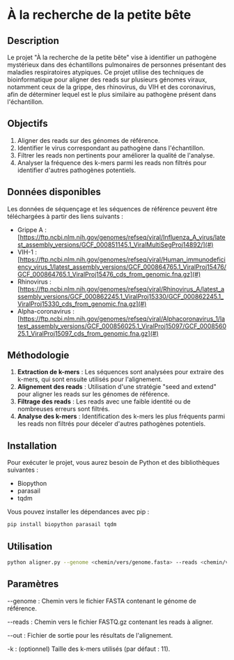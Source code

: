 # À la recherche de la petite bête

## Description
Le projet "À la recherche de la petite bête" vise à identifier un pathogène mystérieux dans des échantillons pulmonaires de personnes présentant des maladies respiratoires atypiques. Ce projet utilise des techniques de bioinformatique pour aligner des reads sur plusieurs génomes viraux, notamment ceux de la grippe, des rhinovirus, du VIH et des coronavirus, afin de déterminer lequel est le plus similaire au pathogène présent dans l'échantillon.

## Objectifs
1. Aligner des reads sur des génomes de référence.
2. Identifier le virus correspondant au pathogène dans l'échantillon.
3. Filtrer les reads non pertinents pour améliorer la qualité de l'analyse.
4. Analyser la fréquence des k-mers parmi les reads non filtrés pour identifier d'autres pathogènes potentiels.

## Données disponibles
Les données de séquençage et les séquences de référence peuvent être téléchargées à partir des liens suivants :
- Grippe A : [https://ftp.ncbi.nlm.nih.gov/genomes/refseq/viral/Influenza_A_virus/latest_assembly_versions/GCF_000851145.1_ViralMultiSegProj14892/](#)
- VIH-1 : [https://ftp.ncbi.nlm.nih.gov/genomes/refseq/viral/Human_immunodeficiency_virus_1/latest_assembly_versions/GCF_000864765.1_ViralProj15476/GCF_000864765.1_ViralProj15476_cds_from_genomic.fna.gz](#)
- Rhinovirus : [https://ftp.ncbi.nlm.nih.gov/genomes/refseq/viral/Rhinovirus_A/latest_assembly_versions/GCF_000862245.1_ViralProj15330/GCF_000862245.1_ViralProj15330_cds_from_genomic.fna.gz](#)
- Alpha-coronavirus : [https://ftp.ncbi.nlm.nih.gov/genomes/refseq/viral/Alphacoronavirus_1/latest_assembly_versions/GCF_000856025.1_ViralProj15097/GCF_000856025.1_ViralProj15097_cds_from_genomic.fna.gz](#)

## Méthodologie
1. **Extraction de k-mers** : Les séquences sont analysées pour extraire des k-mers, qui sont ensuite utilisés pour l'alignement.
2. **Alignement des reads** : Utilisation d'une stratégie "seed and extend" pour aligner les reads sur les génomes de référence.
3. **Filtrage des reads** : Les reads avec une faible identité ou de nombreuses erreurs sont filtrés.
4. **Analyse des k-mers** : Identification des k-mers les plus fréquents parmi les reads non filtrés pour déceler d'autres pathogènes potentiels.

## Installation
Pour exécuter le projet, vous aurez besoin de Python et des bibliothèques suivantes :
- Biopython
- parasail
- tqdm

Vous pouvez installer les dépendances avec pip :
```bash
pip install biopython parasail tqdm
```
## Utilisation
```bash
python aligner.py --genome <chemin/vers/genome.fasta> --reads <chemin/vers/reads.fastq.gz> --out <chemin/vers/sortie.txt>
```

## Paramètres
--genome : Chemin vers le fichier FASTA contenant le génome de référence.

--reads : Chemin vers le fichier FASTQ.gz contenant les reads à aligner.

--out : Fichier de sortie pour les résultats de l'alignement.

-k : (optionnel) Taille des k-mers utilisés (par défaut : 11).

